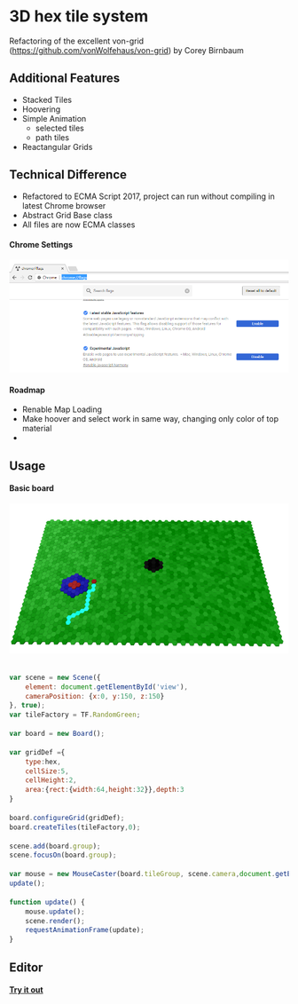 # 3D hex tile system

Refactoring of the excellent von-grid (https://github.com/vonWolfehaus/von-grid) by Corey Birnbaum

## Additional Features 

- Stacked Tiles 
- Hoovering
- Simple Animation 
	- selected tiles
	- path tiles
- Reactangular Grids
  


## Technical Difference
- Refactored to ECMA Script 2017, project can run without compiling in latest Chrome browser 
- Abstract Grid Base class 
- All files are now ECMA classes

#### Chrome Settings

![screenshot](chrome.png)

#### Roadmap

- Renable Map Loading
- Make hoover and select work in same way, changing only color of top material
- 

## Usage

#### Basic board

![screenshot](screenshot1.png)

```javascript

var scene = new Scene({
	element: document.getElementById('view'),
	cameraPosition: {x:0, y:150, z:150}
}, true);
var tileFactory = TF.RandomGreen;

var board = new Board();

var gridDef ={
	type:hex,
	cellSize:5,
	cellHeight:2,
	area:{rect:{width:64,height:32}},depth:3
}

board.configureGrid(gridDef);
board.createTiles(tileFactory,0);

scene.add(board.group);
scene.focusOn(board.group);

var mouse = new MouseCaster(board.tileGroup, scene.camera,document.getElementById("view"));
update();

function update() {
	mouse.update();
	scene.render();
	requestAnimationFrame(update);
}
```



## Editor

#### [Try it out](http://vonwolfehaus.github.io/von-grid/editor/)


